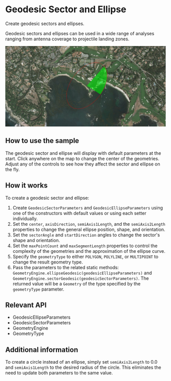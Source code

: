 # Geodesic Sector and Ellipse

Create geodesic sectors and ellipses.

Geodesic sectors and ellipses can be used in a wide range of analyses ranging from antenna coverage to projectile landing zones.

![](GeodesicSectorAndEllipse.png)

## How to use the sample

The geodesic sector and ellipse will display with default parameters at the start. Click anywhere on the map to change the center of the geometries. Adjust any of the controls to see how they affect the sector and ellipse on the fly.

## How it works

To create a geodesic sector and ellipse:

1.  Create `GeodesicSectorParameters` and `GeodesicEllipseParameters` using one of the constructors with default values or using each setter individually.
2.  Set the `center`, `axisDirection`, `semiAxis1Length`, and the `semiAxis2Length` properties to change the general ellipse position, shape, and orientation.
3.  Set the `sectorAngle` and `startDirection` angles to change the sector's shape and orientation.
4.  Set the `maxPointCount` and `maxSegmentLength` properties to control the complexity of the geometries and the approximation of the ellipse curve.
5.  Specify the `geometryType` to either `POLYGON`, `POLYLINE`, or `MULTIPOINT` to change the result geometry type.
6.  Pass the parameters to the related static methods: `GeometryEngine.ellipseGeodesic(geodesicEllipseParameters)` and `GeometryEngine.sectorGeodesic(geodesicSectorParameters)`. The returned value will be a `Geometry` of the type specified by the `geometryType` parameter.

## Relevant API

*   GeodesicEllipseParameters
*   GeodesicSectorParameters
*   GeometryEngine
*   GeometryType

## Additional information

To create a circle instead of an ellipse, simply set `semiAxis2Length` to 0.0 and `semiAxis1Length` to the desired radius of the circle. This eliminates the need to update both parameters to the same value.

